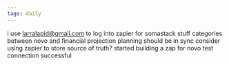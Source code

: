 ```yaml
---
tags: daily
---
```



i use larralapid@gmail.com to log into zapier for somastack stuff 
categories between novo and financial projection planning should be in sync 
	consider using zapier to store source of truth? 
started building a zap for novo 
	test connection successful
